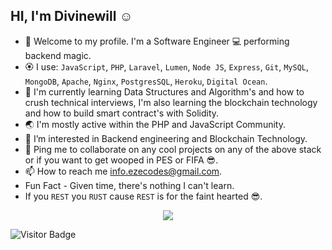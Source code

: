 ## HI, I'm Divinewill ☺
- 👋 Welcome to my profile. I'm a Software Engineer 💻 performing backend magic.
- 🏵 I use: `JavaScript`, `PHP`, `Laravel`, `Lumen`, `Node JS`, `Express`, `Git`, `MySQL`, `MongoDB`, `Apache`, `Nginx`, `PostgresSQL`, `Heroku`, `Digital Ocean`.
- 🔋 I'm currently learning Data Structures and Algorithm's and how to crush technical interviews, I'm also learning the blockchain technology and how to build smart contract's with Solidity.
- 🌏 I'm mostly active within the PHP and JavaScript Community.
- 👀 I’m interested in Backend engineering and Blockchain Technology.
- 🤝 Ping me to collaborate on any cool projects on any of the above stack or if you want to get wooped in PES or FIFA 😎.
- 📫 How to reach me info.ezecodes@gmail.com.
- Fun Fact - Given time, there's nothing I can't learn.
- If you `REST` you `RUST` cause `REST` is for the faint hearted 😎.

<p align='center'>
    
<!--![Top Langs](https://github-readme-stats.vercel.app/api/top-langs/?username=codewithdiv&theme=algolia)-->

 <!--gn="center" src="https://github-readme-stats.vercel.app/api/wakatime?username=codewithdivolia&count_private=true&line_height=27&langs_count=7"> -->
  <img align="center" src="https://github-readme-stats.vercel.app/api?username=codewithdiv&show_icons=true&theme=algolia&count_private=true&line_height=27">
    
![Visitor Badge](https://visitor-badge.laobi.icu/badge?page_id=codewithdiv)
</p>

<!---
codewithdiv/codewithdiv is a ✨ special ✨ repository because its `README.md` (this file) appears on your GitHub profile.
You can click the Preview link to take a look at your changes.
--->
